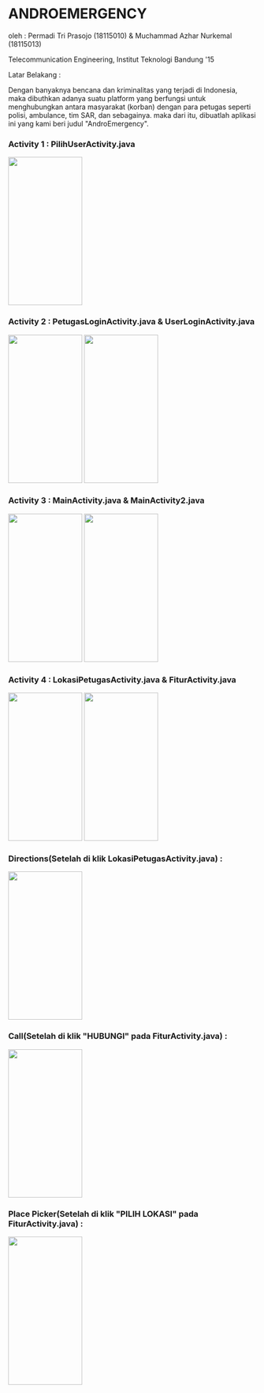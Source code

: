 # ANDROEMERGENCY

oleh : Permadi Tri Prasojo (18115010) & Muchammad Azhar Nurkemal (18115013)

Telecommunication Engineering, 
Institut Teknologi Bandung '15

Latar Belakang :

Dengan banyaknya bencana dan kriminalitas yang terjadi di Indonesia, maka dibuthkan adanya suatu platform yang berfungsi untuk menghubungkan antara masyarakat (korban) dengan para petugas seperti polisi, ambulance, tim SAR, dan sebagainya.
maka dari itu, dibuatlah aplikasi ini yang kami beri judul "AndroEmergency".

### Activity 1 : PilihUserActivity.java

<img src="https://firebasestorage.googleapis.com/v0/b/pptb-e7242.appspot.com/o/Pilih%20user.PNG?alt=media&token=39916f17-b52a-4c6b-91ce-4c41dac880e5" width="150" height="300">

### Activity 2 : PetugasLoginActivity.java & UserLoginActivity.java

<img src="https://firebasestorage.googleapis.com/v0/b/pptb-e7242.appspot.com/o/regist%20petugas.PNG?alt=media&token=a29513bc-27e1-4a52-8769-499f68962a1e" width="150" height="300">

<img src="https://firebasestorage.googleapis.com/v0/b/pptb-e7242.appspot.com/o/Regist%20user.PNG?alt=media&token=d25f975e-fe24-4b12-8cbf-ae452bd74dd4" width="150" height="300">

### Activity 3 : MainActivity.java & MainActivity2.java

<img src="https://firebasestorage.googleapis.com/v0/b/pptb-e7242.appspot.com/o/MainActivity2.PNG?alt=media&token=2f62dd2d-723d-4ea4-bad9-a8dcdfeed2be" width="150" height="300">
<img src="https://firebasestorage.googleapis.com/v0/b/pptb-e7242.appspot.com/o/MainActivity.PNG?alt=media&token=73dd0d84-bb11-4c51-9267-9d69a298d3e6" width="150" height="300">

### Activity 4 : LokasiPetugasActivity.java & FiturActivity.java

<img src="https://firebasestorage.googleapis.com/v0/b/pptb-e7242.appspot.com/o/Lokasi.PNG?alt=media&token=9392052a-2cbb-4d84-aa2c-f4216942eba7" width="150" height="300">
<img src="https://firebasestorage.googleapis.com/v0/b/pptb-e7242.appspot.com/o/FiturActivity.PNG?alt=media&token=3287d5f9-fce7-4019-8259-9d8a06a3849e" width="150" height="300">

### Directions(Setelah di klik LokasiPetugasActivity.java) :

<img src="https://firebasestorage.googleapis.com/v0/b/pptb-e7242.appspot.com/o/maps2.PNG?alt=media&token=d8102a84-0caa-4d0c-bb19-03bd4dc8ca74" width="150" height="300">


### Call(Setelah di klik "HUBUNGI" pada FiturActivity.java) : 

<img src="https://firebasestorage.googleapis.com/v0/b/pptb-e7242.appspot.com/o/Call.PNG?alt=media&token=4fbde2d5-d99b-48aa-954e-a73dc322f8c5" width="150" height="300">

### Place Picker(Setelah di klik "PILIH LOKASI" pada FiturActivity.java) :

<img src="https://firebasestorage.googleapis.com/v0/b/pptb-e7242.appspot.com/o/Placepicker.PNG?alt=media&token=852abd4b-a1de-41bc-b978-2f10d19d9346" width="150" height="300">
